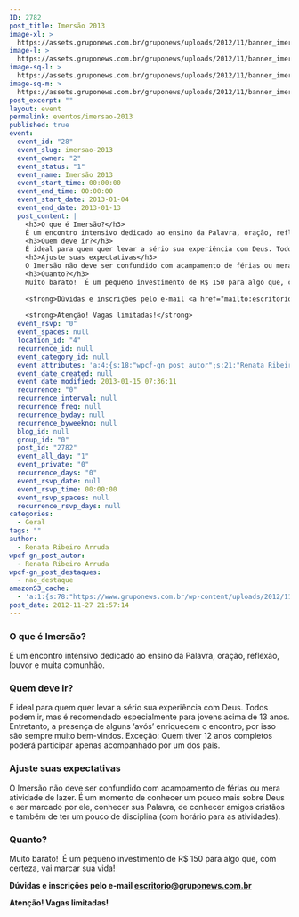 ```yaml
---
ID: 2782
post_title: Imersão 2013
image-xl: >
  https://assets.gruponews.com.br/gruponews/uploads/2012/11/banner_imersao2013.jpg
image-l: >
  https://assets.gruponews.com.br/gruponews/uploads/2012/11/banner_imersao2013.jpg
image-sq-l: >
  https://assets.gruponews.com.br/gruponews/uploads/2012/11/banner_imersao2013.jpg
image-sq-m: >
  https://assets.gruponews.com.br/gruponews/uploads/2012/11/banner_imersao2013-720x353.jpg
post_excerpt: ""
layout: event
permalink: eventos/imersao-2013
published: true
event:
  event_id: "28"
  event_slug: imersao-2013
  event_owner: "2"
  event_status: "1"
  event_name: Imersão 2013
  event_start_time: 00:00:00
  event_end_time: 00:00:00
  event_start_date: 2013-01-04
  event_end_date: 2013-01-13
  post_content: |
    <h3>O que é Imersão?</h3>
    É um encontro intensivo dedicado ao ensino da Palavra, oração, reflexão, louvor e muita comunhão.
    <h3>Quem deve ir?</h3>
    É ideal para quem quer levar a sério sua experiência com Deus. Todos podem ir, mas é recomendado especialmente para jovens acima de 13 anos. Entretanto, a presença de alguns ‘avós’ enriquecem o encontro, por isso são sempre muito bem-vindos. Exceção: Quem tiver 12 anos completos poderá participar apenas acompanhado por um dos pais.
    <h3>Ajuste suas expectativas</h3>
    O Imersão não deve ser confundido com acampamento de férias ou mera atividade de lazer. É um momento de conhecer um pouco mais sobre Deus e ser marcado por ele, conhecer sua Palavra, de conhecer amigos cristãos e também de ter um pouco de disciplina (com horário para as atividades).
    <h3>Quanto?</h3>
    Muito barato!  É um pequeno investimento de R$ 150 para algo que, com certeza, vai marcar sua vida!
    
    <strong>Dúvidas e inscrições pelo e-mail <a href="mailto:escritorio@gruponews.com.br">escritorio@gruponews.com.br</a></strong>
    
    <strong>Atenção! Vagas limitadas!</strong>
  event_rsvp: "0"
  event_spaces: null
  location_id: "4"
  recurrence_id: null
  event_category_id: null
  event_attributes: 'a:4:{s:18:"wpcf-gn_post_autor";s:21:"Renata Ribeiro Arruda";s:22:"wpcf-gn_post_destaques";s:12:"nao_destaque";s:19:"wpcf-invalid-fields";s:2049:"a:3:{s:63:"wpcf-textfield-gn_post_autor-1254f6203e8c5b5bf1eaf92ed747735a-1";a:10:{s:5:"#type";s:9:"textfield";s:3:"#id";s:63:"wpcf-textfield-gn_post_autor-1254f6203e8c5b5bf1eaf92ed747735a-1";s:6:"#title";s:13:"Nome do Autor";s:12:"#description";s:0:"";s:5:"#name";s:19:"wpcf[gn_post_autor]";s:6:"#value";s:21:"Renata Ribeiro Arruda";s:7:"wpcf-id";s:13:"gn_post_autor";s:9:"wpcf-slug";s:13:"gn_post_autor";s:9:"wpcf-type";s:9:"textfield";s:9:"#validate";a:1:{s:8:"required";a:3:{s:6:"active";s:1:"1";s:5:"value";s:4:"true";s:7:"message";s:23:"Coloque o nome do autor";}}}s:72:"wpcf-textfield-gn_post_imagem_credito-f8833547d97ade0cbf102cbc360731a3-1";a:9:{s:5:"#type";s:9:"textfield";s:3:"#id";s:72:"wpcf-textfield-gn_post_imagem_credito-f8833547d97ade0cbf102cbc360731a3-1";s:6:"#title";s:18:"Crédito da imagem";s:12:"#description";s:0:"";s:5:"#name";s:28:"wpcf[gn_post_imagem_credito]";s:6:"#value";s:0:"";s:7:"wpcf-id";s:22:"gn_post_imagem_credito";s:9:"wpcf-slug";s:22:"gn_post_imagem_credito";s:9:"wpcf-type";s:9:"textfield";}s:63:"wpcf-radio-gn_post_destaques-6fe9b9bd95f11ec314a66416499f7d0d-1";a:12:{s:5:"#type";s:6:"radios";s:3:"#id";s:63:"wpcf-radio-gn_post_destaques-6fe9b9bd95f11ec314a66416499f7d0d-1";s:6:"#title";s:28:"Opções de Destaque na Home";s:12:"#description";s:0:"";s:5:"#name";s:23:"wpcf[gn_post_destaques]";s:6:"#value";s:12:"nao_destaque";s:7:"wpcf-id";s:17:"gn_post_destaques";s:9:"wpcf-slug";s:17:"gn_post_destaques";s:9:"wpcf-type";s:5:"radio";s:14:"#default_value";s:14:"destaque_maior";s:8:"#options";a:4:{s:14:"Destaque Maior";a:2:{s:6:"#value";s:14:"destaque_maior";s:6:"#title";s:14:"Destaque Maior";}s:15:"Destaque Médio";a:2:{s:6:"#value";s:14:"destaque_medio";s:6:"#title";s:15:"Destaque Médio";}s:9:"Novidades";a:2:{s:6:"#value";s:17:"destaque_novidade";s:6:"#title";s:9:"Novidades";}s:13:"Não destacar";a:2:{s:6:"#value";s:12:"nao_destaque";s:6:"#title";s:13:"Não destacar";}}s:9:"#validate";a:1:{s:8:"required";a:3:{s:6:"active";s:1:"1";s:5:"value";s:4:"true";s:7:"message";s:19:"Escolha uma opção";}}}}";s:27:"wpcf-gn_post_imagem_credito";s:0:"";}'
  event_date_created: null
  event_date_modified: 2013-01-15 07:36:11
  recurrence: "0"
  recurrence_interval: null
  recurrence_freq: null
  recurrence_byday: null
  recurrence_byweekno: null
  blog_id: null
  group_id: "0"
  post_id: "2782"
  event_all_day: "1"
  event_private: "0"
  recurrence_days: "0"
  event_rsvp_date: null
  event_rsvp_time: 00:00:00
  event_rsvp_spaces: null
  recurrence_rsvp_days: null
categories:
  - Geral
tags: ""
author:
  - Renata Ribeiro Arruda
wpcf-gn_post_autor:
  - Renata Ribeiro Arruda
wpcf-gn_post_destaques:
  - nao_destaque
amazonS3_cache:
  - 'a:1:{s:78:"https://www.gruponews.com.br/wp-content/uploads/2012/11/banner_imersao2013.jpg";i:2783;}'
post_date: 2012-11-27 21:57:14
---
```

<h3>O que é Imersão?</h3>
É um encontro intensivo dedicado ao ensino da Palavra, oração, reflexão, louvor e muita comunhão.
<h3>Quem deve ir?</h3>
É ideal para quem quer levar a sério sua experiência com Deus. Todos podem ir, mas é recomendado especialmente para jovens acima de 13 anos. Entretanto, a presença de alguns ‘avós’ enriquecem o encontro, por isso são sempre muito bem-vindos. Exceção: Quem tiver 12 anos completos poderá participar apenas acompanhado por um dos pais.
<h3>Ajuste suas expectativas</h3>
O Imersão não deve ser confundido com acampamento de férias ou mera atividade de lazer. É um momento de conhecer um pouco mais sobre Deus e ser marcado por ele, conhecer sua Palavra, de conhecer amigos cristãos e também de ter um pouco de disciplina (com horário para as atividades).
<h3>Quanto?</h3>
Muito barato!  É um pequeno investimento de R$ 150 para algo que, com certeza, vai marcar sua vida!

<strong>Dúvidas e inscrições pelo e-mail <a href="mailto:escritorio@gruponews.com.br">escritorio@gruponews.com.br</a></strong>

<strong>Atenção! Vagas limitadas!</strong>